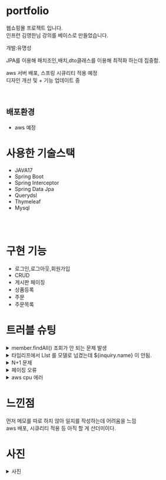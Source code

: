 # portfolio
웹쇼핑몰 프로젝트 입니다.<br/>
인프런 김영한님 강의를 베이스로 만들었습니다.
<div>
개발:유명성 <br/>

JPA를 이용해 패치조인,배치,dto클래스를 이용해 최적화 하는데 집중함. <br/>

aws 서버 배포, 스프링 시큐리티 적용 예정 <br/>
디자인 개선 및  + 기능 업데이트 중 <br/>


</div>
<br/>
<h2>배포환경</h2>
<div>
<ul>
<li>aws 예정</li>
</ul>
</div>
<h1>사용한 기술스택</h1>
<div>
    <ul>
        <li>JAVA17</li>
        <li>Spring Boot</li>
        <li>Spring Interceptor</li>
        <li>Spring Data Jpa</li>
        <li>Querydsl</li>
        <li>Thymeleaf</li>
        <li>Mysql</li>
    </ul>
</div>
<br/>
<br/>

<h1>구현 기능</h1>
<div>
    <ul>
       <li>로그인,로그아웃,회원가입 </li>
	     <li>CRUD</li>
	     <li>게시판 페이징</li>
	     <li>상품등록</li>
	     <li>주문</li>
	     <li>주문목록</li>
     </ul>

  </div>
<div>
   <h1>트러블 슈팅</h1>
<details>
<summary>member.findAll() 조회가 안 되는 문제 발생</summary>
 osiv(Open Session In View: 영속성 컨텍스트를 뷰까지 적용)<br/>
  를 잠시 꺼놓아서 문제가 발생하였다. 다시 켜놓으니까 문제 해결<br/>
</details>

<details>
<summary>타임리프에서 LIst<inquiry > 를 모델로 넘겼는데 ${inquiry.name} 이 안됨.</summary>
th:each="inquirys:${inquiry}" 로 해결
</details>


<details>
<summary>N+1 문제</summary>
패치 조인과 배치 설정, DTO 변환으로 해결하고<br/>
일대다 관계는 따로 MAP<Long DTO>로 만들어서 foreach로 값을 채워주었다.
</details>	

<details>
<summary>페이징 오류</summary>
카운트 값을 따로 생성해서 해결<br/>
</details>

<details>
<summary>aws cpu 에러 </summary>
프리티어에서 제공해주는 t3.micro 사용중인데 cpu 92%이상 사용중이라며
502 에러가 뜸. 로그 확인해보니 ignoring types_hash_bucket_size 라고 나오고
SSH 세션 들어가서 확인해보니 서버 자체가 실행이 안 되어있음.
다른 가벼운 프로젝트는 정상적으로 실행이 돼서 설정을 잘못 한 건 아닌 걸 확인.
swap 기법이나 구글링,gpt에 물어본 결과 결국 t3.small로 업그레이드 해주는 방법 밖에
없어서 일단 보류 중.
<br/>
</details>

</div>
<div>
<h1>느낀점</h1>	
먼저 메모를 따로 하지 않아 일지를 작성하는데 어려움을 느낌<br/>
aws 배포, 시큐리티 적용 등 아직 할 게 산더미이다.</br>
</div>

<div>
<h1>사진</h1>
<details>
<summary>사진</summary>
![git1](https://github.com/user-attachments/assets/5aaeddf3-67a8-49b2-a47d-f5967303c0e4)<br/>
![git2](https://github.com/user-attachments/assets/65ee753d-86ac-4f36-a455-3bbf3501c691)<br/>

</details>


</div>

